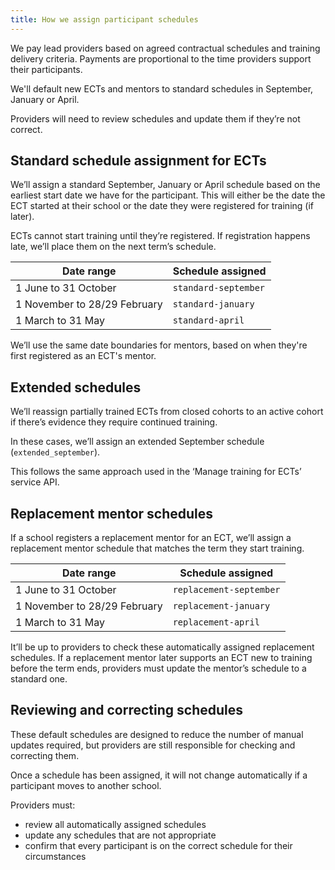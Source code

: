 ```yaml
---
title: How we assign participant schedules
---
```


We pay lead providers based on agreed contractual schedules and training delivery criteria. Payments are proportional to the time providers support their participants.

We'll default new ECTs and mentors to standard schedules in September, January or April. 

Providers will need to review schedules and update them if they’re not correct. 

## Standard schedule assignment for ECTs 

We’ll assign a standard September, January or April schedule based on the earliest start date we have for the participant. This will either be the date the ECT started at their school or the date they were registered for training (if later).  

ECTs cannot start training until they’re registered. If registration happens late, we’ll place them on the next term’s schedule. 

| Date range | Schedule assigned |  
| ------------ | ------------- |   
| 1 June to 31 October | `standard-september` |   
| 1 November to 28/29 February | `standard-january` | 
| 1 March to 31 May | `standard-april` | 

We’ll use the same date boundaries for mentors, based on when they're first registered as an ECT's mentor.

## Extended schedules 

We’ll reassign partially trained ECTs from closed cohorts to an active cohort if there’s evidence they require continued training.    

In these cases, we’ll assign an extended September schedule (`extended_september`). 

This follows the same approach used in the ‘Manage training for ECTs’ service API. 

## Replacement mentor schedules 

If a school registers a replacement mentor for an ECT, we’ll assign a replacement mentor schedule that matches the term they start training. 

| Date range | Schedule assigned |  
| ------------ | ------------- |   
| 1 June to 31 October | `replacement-september` |   
| 1 November to 28/29 February | `replacement-january` | 
| 1 March to 31 May | `replacement-april` | 

It’ll be up to providers to check these automatically assigned replacement schedules. If a replacement mentor later supports an ECT new to training before the term ends, providers must update the mentor’s schedule to a standard one. 

## Reviewing and correcting schedules 

These default schedules are designed to reduce the number of manual updates required, but providers are still responsible for checking and correcting them. 

Once a schedule has been assigned, it will not change automatically if a participant moves to another school. 

Providers must: 

* review all automatically assigned schedules
* update any schedules that are not appropriate
* confirm that every participant is on the correct schedule for their circumstances 
